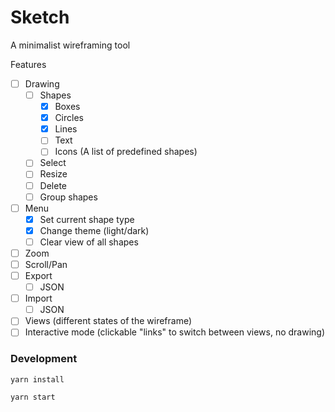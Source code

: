 # Sketch
A minimalist wireframing tool

Features
  * [ ] Drawing
    * [ ] Shapes
      * [x] Boxes
      * [x] Circles
      * [x] Lines
      * [ ] Text
      * [ ] Icons (A list of predefined shapes)
    * [ ] Select
    * [ ] Resize
    * [ ] Delete
    * [ ] Group shapes
  * [ ] Menu
    * [x] Set current shape type
    * [x] Change theme (light/dark)
    * [ ] Clear view of all shapes
  * [ ] Zoom
  * [ ] Scroll/Pan
  * [ ] Export
    * [ ] JSON
  * [ ] Import
    * [ ] JSON
  * [ ] Views (different states of the wireframe)
  * [ ] Interactive mode (clickable "links" to switch between views, no drawing)

### Development
`yarn install`

`yarn start`

